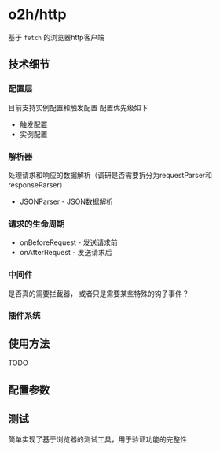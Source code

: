 # o2h/http

基于 `fetch` 的浏览器http客户端

## 技术细节

### 配置层
目前支持实例配置和触发配置
配置优先级如下
- 触发配置
- 实例配置

### 解析器
处理请求和响应的数据解析（调研是否需要拆分为requestParser和responseParser）

- JSONParser - JSON数据解析


### 请求的生命周期

- onBeforeRequest - 发送请求前
- onAfterRequest - 发送请求后


### 中间件
是否真的需要拦截器， 或者只是需要某些特殊的钩子事件？


### 插件系统

## 使用方法
TODO

## 配置参数

## 测试

简单实现了基于浏览器的测试工具，用于验证功能的完整性